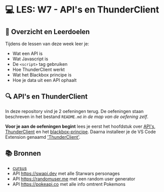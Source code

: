 # 💻 LES: W7 - API's en ThunderClient

## 🥅 Overzicht en Leerdoelen

Tijdens de lessen van deze week leer je:
 - Wat een API is
 - Wat Javascript is
 - De `<script>` tag gebruiken
 - Hoe ThunderClient werkt
 - Wat het Blackbox principe is
 - Hoe je data uit een API ophaalt

## 🔍 API's en ThunderClient

In deze repository vind je 2 oefeningen terug. De oefeningen staan beschreven in het bestand `README.md` *in de map van de oefening zelf*.

**Voor je aan de oefeningen begint** lees je eerst het hoofdstuk over [API's](https://apwt.gitbook.io/g_webtechnologie/apis-essentials/api-intro), [ThunderClient](https://apwt.gitbook.io/g_webtechnologie/apis-essentials/02.a-thunder-client) en het [blackbox-principe](https://apwt.gitbook.io/g_webtechnologie/apis-essentials/api-blackbox). Daarna installeer je de VS Code Extension genaamd ['ThunderClient'](https://marketplace.visualstudio.com/items?itemName=rangav.vscode-thunder-client).

## 📚 Bronnen

- [cursus](https://apwt.gitbook.io/g_webtechnologie/apis-essentials/api-intro)
- API https://swapi.dev met alle Starwars personages
- API https://randomuser.me met een random user generator
- API https://pokeapi.co met alle info omtrent Pokemons
